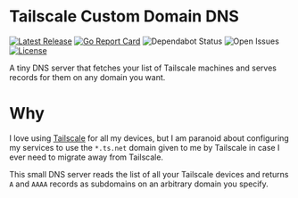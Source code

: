 # Tailscale Custom Domain DNS

[![Latest Release](https://flat.badgen.net/github/release/giodamelio/tailscale-custom-domain-dns)](https://github.com/giodamelio/tailscale-custom-domain-dns/releases/latest)
[![Go Report Card](https://goreportcard.com/badge/github.com/giodamelio/tailscale-custom-domain-dns)](https://goreportcard.com/report/github.com/giodamelio/tailscale-custom-domain-dns)
![Dependabot Status](https://flat.badgen.net/github/dependabot/giodamelio/tailscale-custom-domain-dns)
![Open Issues](https://flat.badgen.net/github/open-issues/giodamelio/tailscale-custom-domain-dns)
[![License](https://flat.badgen.net/github/license/giodamelio/tailscale-custom-domain-dns)](https://github.com/giodamelio/tailscale-custom-domain-dns/blob/master/LICENSE)

A tiny DNS server that fetches your list of Tailscale machines and serves records for them on any domain you want.

# Why

I love using [Tailscale](https://tailscale.com/) for all my devices, but I am paranoid about configuring my services to use the `*.ts.net` domain given to me by Tailscale in case I ever need to migrate away from Tailscale.

This small DNS server reads the list of all your Tailscale devices and returns `A` and `AAAA` records as subdomains on an arbitrary domain you specify.
